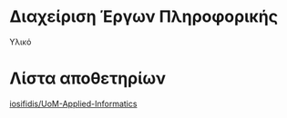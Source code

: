 # Διαχείριση Έργων Πληροφορικής

Υλικό

# Λίστα αποθετηρίων

[iosifidis/UoM-Applied-Informatics](https://github.com/iosifidis/UoM-Applied-Informatics/tree/main/s6/Project%20Planning%20and%20Management)
